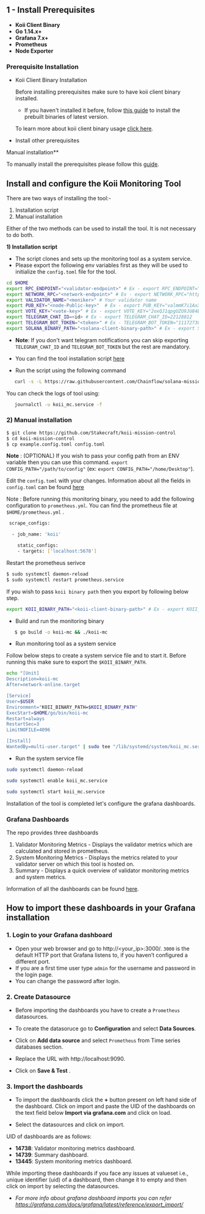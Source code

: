 ## 1 - Install Prerequisites

- **Koii Client Binary**
- **Go 1.14.x+**
- **Grafana 7.x+**
- **Prometheus**
- **Node Exporter**

### Prerequisite Installation

 - Koii Client Binary Installation 

   Before installing prerequisites make sure to have koii client binary installed.
   - If you haven't installed it before, follow [this guide](https://docs.koii.network/run-a-node/k2-validators/system-setup) to install the prebuilt binaries of latest version.

   To learn more about koii client binary usage [click here](https://github.com/Stakecraft/koii-mission-control/blob/main/docs/prereq-manual.md#install-solana-client).

 - Install other prerequisites

   <!-- There are two ways of installing the prerequisites:-

   1. Installation script
   2. Manual installation

   Either of the two methods can be used to install the required prerequisites. It is not necessary to do both.-->

<!-- **1) Installation script**

   - Script downloads and installs grafana, prometheus and node exporter and starts the respective servers.
   - It also downloads go if it's not already installed.
   - The script takes env variables and writes them to `config.toml` file.
   
   - You can find the script [here](./scripts/install_script.sh)
   - Execute the script using the following command:

   ```sh
   curl -s -L https://raw.githubusercontent.com/Stakecraft/koii-mission-control/main/scripts/install_script.sh | bash
   ```
   Source your `.bashrc` after executing the script

   ```sh
   source ~/.bashrc
   ```
   **Note**: This script installs the prerequisites and enables them to run on their default ports ie. `Grafana` by default runs on port 3000, `prometheus` by default runs on port 9090 and `Node Exporter` by default runs on port 9100. If you want to change the defaults ports please follow these [instructions](./docs/custom-port.md).

   You can view the logs by executing the following commands:
   ```bash
   journalctl -u grafana-server -f

   journalctl -u prometheus.service -f

   journalctl -u node_exporter.service -f
   ```

**2) --> Manual installation**

To manually install the prerequisites please follow this [guide](./docs/prereq-manual.md).
 
## Install and configure the Koii Monitoring Tool

There are two ways of installing the tool:-

1. Installation script
2. Manual installation

Either of the two methods can be used to install the tool. It is not necessary to do both.

**1) Installation script**

  - The script clones and sets up the monitoring tool as a system service.
  - Please export the following env variables first as they will be used to initialize the `config.toml` file for the tool.
  ```sh
  cd $HOME
  export RPC_ENDPOINT="<validator-endpoint>" # Ex - export RPC_ENDPOINT="https://api.rpc.solana.com"
  export NETWORK_RPC="<network-endpoint>" # Ex - export NETWORK_RPC="https://api.rpc.com"
  export VALIDATOR_NAME="<moniker>" # Your validator name
  export PUB_KEY="<node-Public-key>"  # Ex - export PUB_KEY="valmmK7i1AxXeiTtQgQZhQNiXYU84ULeaYF1EH1pa"
  export VOTE_KEY="<vote-key>" # Ex - export VOTE_KEY="2oxQJ1qpgUZU9JU84BHaoM1GzHkYfRDgDQY9dpH5mghh"
  export TELEGRAM_CHAT_ID=<id> # Ex - export TELEGRAM_CHAT_ID=22128812
  export TELEGRAM_BOT_TOKEN="<token>" # Ex - TELEGRAM_BOT_TOKEN="1117273891:AAE12xZU5x4JRj5YSF5LBeu1fPF0T4xj-UI"
  export SOLANA_BINARY_PATH="<solana-client-binary-path>" # Ex - export SOLANA_BINARY_PATH="/home/ubuntu/.local/share/solana/install/active_release/bin/solana"
```
- **Note**: If you don't want telegram notifications you can skip exporting `TELEGRAM_CHAT_ID` and `TELEGRAM_BOT_TOKEN` but the rest are mandatory.

- You can find the tool installation script [here](./scripts/tool_installation.sh)
- Run the script using the following command

```sh
   curl -s -L https://raw.githubusercontent.com/Chainflow/solana-mission-control/main/scripts/tool_installation.sh | bash
```
You can check the logs of tool using:
```sh
   journalctl -u koii_mc.service -f
```
### 2) Manual installation

```bash
$ git clone https://github.com/Stakecraft/koii-mission-control
$ cd koii-mission-control
$ cp example.config.toml config.toml
```

**Note** : (OPTIONAL) If you wish to pass your config path from an ENV variable then you can use this command. `export CONFIG_PATH="/path/to/config"` (ex: `export CONFIG_PATH="/home/Desktop"`).

Edit the `config.toml` with your changes. Information about all the fields in `config.toml` can be found [here](./docs/config-desc.md)

Note : Before running this monitoring binary, you need to add the following configuration to `prometheus.yml`. You can find the prometheus file at `$HOME/prometheus.yml` .

```sh
 scrape_configs:

  - job_name: 'koii'

    static_configs:
    - targets: ['localhost:5678']

```

Restart the prometheus serivce

```sh 
$ sudo systemctl daemon-reload
$ sudo systemctl restart prometheus.service
```

If you wish to pass `koii binary path` then you export by following below step.
```sh
export KOII_BINARY_PATH="<koii-client-binary-path>" # Ex - export KOII_BINARY_PATH="/home/ubuntu/.local/share/koii/install/active_release/bin:$PATH"
```

- Build and run the monitoring binary

```sh
   $ go build -o koii-mc && ./koii-mc
```

- Run monitoring tool as a system service

Follow below steps to create a system service file and to start it.
Before running this make sure to export the `$KOII_BINARY_PATH`.

```sh
echo "[Unit]
Description=koii-mc
After=network-online.target

[Service]
User=$USER
Environment="KOII_BINARY_PATH=$KOII_BINARY_PATH"
ExecStart=$HOME/go/bin/koii-mc
Restart=always
RestartSec=3
LimitNOFILE=4096

[Install]
WantedBy=multi-user.target" | sudo tee "/lib/systemd/system/koii_mc.service"
```
- Run the system service file
```sh
sudo systemctl daemon-reload

sudo systemctl enable koii_mc.service

sudo systemctl start koii_mc.service
````

Installation of the tool is completed let's configure the grafana dashboards.

### Grafana Dashboards

The repo provides three dashboards

1. Validator Monitoring Metrics - Displays the validator metrics which are calculated and stored in prometheus.
2. System Monitoring Metrics - Displays the metrics related to your validator server on which this tool is hosted on.
3. Summary - Displays a quick overview of validator monitoring metrics and system metrics.

Information of all the dashboards can be found [here](./docs/dashboard-desc.md).

## How to import these dashboards in your Grafana installation

### 1. Login to your Grafana dashboard
- Open your web browser and go to http://<your_ip>:3000/. `3000` is the default HTTP port that Grafana listens to, if you haven’t configured a different port.
- If you are a first time user type `admin` for the username and password in the login page.
- You can change the password after login.

### 2. Create Datasource

- Before importing the dashboards you have to create a `Prometheus` datasources.

- To create the datasoruce go to **Configuration** and select **Data Sources**.

- Click on **Add data source** and select `Prometheus` from Time series databases section.

- Replace the URL with http://localhost:9090. 

- Click on **Save & Test** .

### 3. Import the dashboards

- To import the dashboards click the **+** button present on left hand side of the dashboard. Click on import and paste the UID of the dashboards on the text field below **Import via grafana.com** and click on load. 

- Select the datasources and click on import.

UID of dashboards are as follows:

 - **14738**: Validator monitoring metrics dashboard.
 - **14739**: Summary dashboard.
 - **13445**: System monitoring metrics dashboard.

 While importing these dashboards if you face any issues at valueset i.e., unique identifier (uid) of a dashboard, then change it to empty and then click on import by selecting the datasources.


- *For more info about grafana dashboard imports you can refer https://grafana.com/docs/grafana/latest/reference/export_import/*
